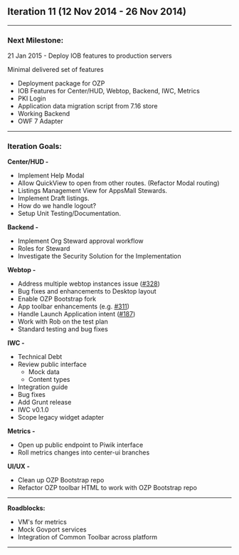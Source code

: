 ## Iteration 11 (12 Nov 2014 -  26 Nov 2014)

***

### Next Milestone:
21 Jan 2015 - Deploy IOB features to production servers

Minimal delivered set of features
* Deployment package for OZP
* IOB Features for Center/HUD, Webtop, Backend, IWC, Metrics
* PKI Login
* Application data migration script from 7.16 store
* Working Backend
* OWF 7 Adapter

***

### Iteration Goals:
**Center/HUD -**
* Implement Help Modal
* Allow QuickView to open from other routes. (Refactor Modal routing)
* Listings Management View for AppsMall Stewards.
* Implement Draft listings.
* How do we handle logout?
* Setup Unit Testing/Documentation.

**Backend -**
* Implement Org Steward approval workflow
* Roles for Steward
* Investigate the Security Solution for the Implementation

**Webtop -**
* Address multiple webtop instances issue ([#328](https://github.com/ozone-development/ozp-webtop/issues/328))
* Bug fixes and enhancements to Desktop layout
* Enable OZP Bootstrap fork
* App toolbar enhancements (e.g. [#311](https://github.com/ozone-development/ozp-webtop/issues/311))
* Handle Launch Application intent ([#187](https://github.com/ozone-development/ozp-webtop/issues/187))
* Work with Rob on the test plan
* Standard testing and bug fixes

**IWC -**
* Technical Debt
* Review public interface
  * Mock data
  * Content types
* Integration guide
* Bug fixes
* Add Grunt release
* IWC v0.1.0
* Scope legacy widget adapter

**Metrics -**
* Open up public endpoint to Piwik interface
* Roll metrics changes into center-ui branches

**UI/UX -**
* Clean up OZP Bootstrap repo
* Refactor OZP toolbar HTML to work with OZP Bootstrap repo

***

**Roadblocks:**
* VM's for metrics
* Mock Govport services
* Integration of Common Toolbar across platform

***